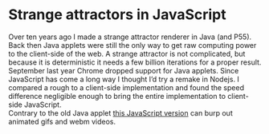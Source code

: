 <!--
  id: 3044
  slug: strange-attractors-javascript
  type: fortpolio
  excerpt: <p>A pure JavaScript strange attractor renderer with a WebGL preview. Renders images and animated gifs from mathematical formulas with interpolated variables.</p>
  categories: JavaScript, 3D, video, open source
  tags: JavaScript, UX, procedural, cool shit, WebGL, concept
  clients: 
  collaboration: 
  prizes: 
  thumbnail_old: Lorenz-84-31.gif
  thumbnail: Lorenz-84-31-b.jpg
  thumbnailVideo: Lorenz-84-31-a.mp4
  headerClassName: no-blur
  image: attractors01.jpg
  images: attractors00.png, attractors01.jpg, attractors02.jpg, Lorenz-84-52.gif, Lorenz-84-31.gif, Lorenz-84-57.png
  inCv: false
  inPortfolio: true
  dateFrom: 2016-03-04
  dateTo: 2016-07-14
-->

# Strange attractors in JavaScript

<p>Over ten years ago I made a strange attractor renderer in Java (and P55). Back then Java applets were still the only way to get raw computing power to the client-side of the web. A strange attractor is not complicated, but because it is deterministic it needs a few billion iterations for a proper result. September last year Chrome dropped support for Java applets. Since JavaScript has come a long way I thought I&#8217;d try a remake in Nodejs. I compared a rough to a client-side implementation and found the speed difference negligible enough to bring the entire implementation to client-side JavaScript.<br />
Contrary to the old Java applet <a href="https://attractors.ronvalstar.nl" target="_blank">this JavaScript version</a> can burp out animated gifs and webm videos.</p>
